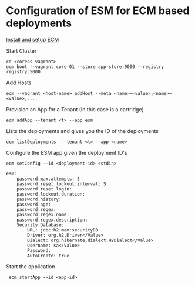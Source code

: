 # Configuration of ESM for ECM based deployments

[Install and setup ECM](https://gitlab.corp.edifecs.com/platform/cluster/blob/master/ecm/README.md)

Start Cluster

    cd <coreos-vagrant>
    ecm boot --vagrant core-01 --store app-store:9000 --registry registry:5000
    
Add Hosts

    ecm --vagrant <host-name> addHost --meta <name>=<value>,<name>=<value>,....

Provision an App for a Tenant (In this case is a cartridge)

    ecm addApp --tenant <t> --app esm
    
Lists the deployments and gives you the ID of the deployments
    
    ecm listDeployments  --tenant <t> --app <name>
    
Configure the ESM app given the deployment ID's

    ecm setConfig --id <deployment-id> <stdin>
    
    esm:
        password.max.attempts: 5
        password.reset.lockout.interval: 5
        password.reset.login:
        password.lockout.duration:
        password.history:
        password.age:
        password.regex:
        password.regex.name:
        password.regex.description:
        Security Database:
            URL: jdbc:h2:mem:securityDB
            Driver: org.h2.Driver</Value>
            Dialect: org.hibernate.dialect.H2Dialect</Value>
            Username: sa</Value>
            Password: 
            AutoCreate: true
    
Start the application

     ecm startApp --id <app-id>
